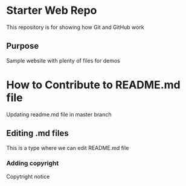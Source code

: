 # Starter Web Repo

This repository is for showing how Git and GitHub work

## Purpose

Sample website with plenty of files for demos

# How to Contribute to README.md file
Updating readme.md file in master branch

## Editing .md files
This is a type where we can edit README.md file

### Adding copyright
Copytright notice